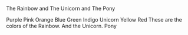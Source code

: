 The Rainbow and The Unicorn and The Pony

Purple
Pink
Orange
Blue
Green
Indigo
Unicorn
Yellow
Red
These are the colors of the Rainbow.
And the Unicorn.
Pony
